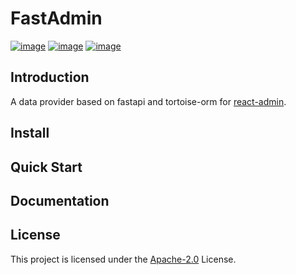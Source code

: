 # FastAdmin

[![image](https://img.shields.io/pypi/v/fastadmin.svg?style=flat)](https://pypi.python.org/pypi/fastadmin)
[![image](https://img.shields.io/github/license/long2ice/fastadmin)](https://github.com/long2ice/fastadmin)
[![image](https://github.com/long2ice/fastadmin/workflows/pypi/badge.svg)](https://github.com/long2ice/fastadmin/actions?query=workflow:pypi)

## Introduction

A data provider based on fastapi and tortoise-orm for [react-admin](https://github.com/marmelab/react-admin).

## Install

## Quick Start

## Documentation

## License

This project is licensed under the
[Apache-2.0](https://github.com/long2ice/fastadmin/blob/master/LICENSE)
License.
